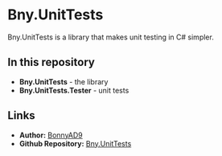 # Bny.UnitTests
Bny.UnitTests is a library that makes unit testing in C# simpler.

## In this repository
- **Bny.UnitTests** - the library
- **Bny.UnitTests.Tester** - unit tests

## Links
- **Author:** [BonnyAD9](https://github.com/BonnyAD9)
- **Github Repository:** [Bny.UnitTests](https://github.com/BonnyAD9/Bny.UnitTests)
